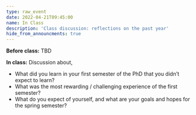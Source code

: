 ```yaml
---
type: raw_event
date: 2022-04-21T09:45:00
name: In Class
description: 'Class discussion: reflections on the past year'
hide_from_announcments: true
---
```


**Before class:** TBD

**In class:** Discussion about,
* What did you learn in your first semester of the PhD that you didn’t expect to learn?
* What was the most rewarding / challenging experience of the first semester?
* What do you expect of yourself, and what are your goals and hopes for the spring semester?
